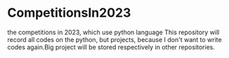 # CompetitionsIn2023
the competitions in 2023, which use python language
This repository will record all codes on the python, but projects, because I don't want to write codes again.Big project will be stored respectively in other repositories.